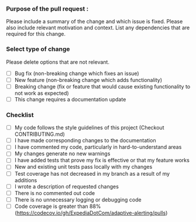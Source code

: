 ### Purpose of the pull request :
Please include a summary of the change and which issue is fixed. Please also include relevant motivation and context. List any dependencies that are required for this change.

### Select type of change
Please delete options that are not relevant.
- [ ] Bug fix (non-breaking change which fixes an issue)
- [ ] New feature (non-breaking change which adds functionality)
- [ ] Breaking change (fix or feature that would cause existing functionality to not work as expected)
- [ ] This change requires a documentation update

### Checklist
- [ ] My code follows the style guidelines of this project (Checkout CONTRIBUTING.md)
- [ ] I have made corresponding changes to the documentation
- [ ] I have commented my code, particularly in hard-to-understand areas
- [ ] My changes generate no new warnings
- [ ] I have added tests that prove my fix is effective or that my feature works
- [ ] New and existing unit tests pass locally with my changes
- [ ] Test coverage has not decreased in my branch as a result of my additions
- [ ] I wrote a description of requested changes  
- [ ] There is no commented out code
- [ ] There is no unnecessary logging or debugging code
- [ ] Code coverage is greater than 88% (https://codecov.io/gh/ExpediaDotCom/adaptive-alerting/pulls)
